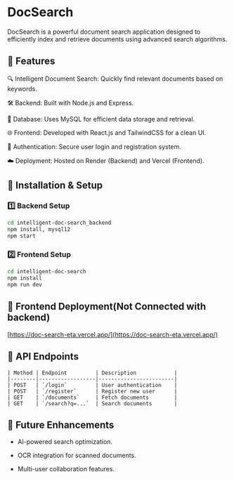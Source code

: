 # DocSearch

DocSearch is a powerful document search application designed to efficiently index and retrieve documents using advanced search algorithms.

## 🚀 Features

🔍 Intelligent Document Search: Quickly find relevant documents based on keywords.

🛠 Backend: Built with Node.js and Express.

📄 Database: Uses MySQL for efficient data storage and retrieval.

🌐 Frontend: Developed with React.js and TailwindCSS for a clean UI.

🔐 Authentication: Secure user login and registration system.

☁️ Deployment: Hosted on Render (Backend) and Vercel (Frontend).

## 🚀 Installation & Setup
### 1️⃣ Backend Setup
```bash
cd intelligent-doc-search_backend
npm install, mysql12
npm start
```
### 2️⃣ Frontend Setup
```bash
cd intelligent-doc-search
npm install
npm run dev
```
## 🔹 Frontend Deployment(Not Connected with backend)
[https://doc-search-eta.vercel.app/](https://doc-search-eta.vercel.app/)


## 🔗 API Endpoints
```
| Method | Endpoint         | Description            |
|--------|------------------|------------------------|
| POST   | `/login`         | User authentication    |
| POST   | `/register`      | Register new user      |
| GET    | `/documents`     | Fetch documents        |
| GET    | `/search?q=...`  | Search documents       |
```

## 🎯 Future Enhancements

- AI-powered search optimization.

- OCR integration for scanned documents.

- Multi-user collaboration features.

